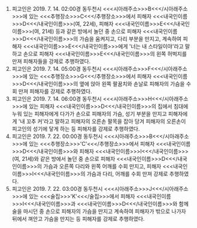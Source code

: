 1. 피고인은 2019. 7. 14. 02:00경 동두천시 <<<시아래주소>>>B<<</시아래주소>>>에 있는 <<<추행장소>>>C<<</추행장소>>>에서 피해자 <<<내국인이름>>>D<<</내국인이름>>>(여, 22세), 피해자 <<<내국인이름>>>E<<</내국인이름>>>(여, 21세) 등과 같은 방에서 놀던 중 손으로 피해자 <<<내국인이름>>>D<<</내국인이름>>>의 가슴을 움켜지고, 다리 부분을 만지고, 계속하여 피해자 <<<내국인이름>>>E<<</내국인이름>>>에게 '너는 내 스타일이야'라고 말하고 손으로 피해자 <<<내국인이름>>>E<<</내국인이름>>>의 왼쪽 허벅지를 만져 피해자들을 강제로 추행하였다.
2. 피고인은 2019. 7. 14. 05:00경 동두천시 <<<시아래주소>>>F<<</시아래주소>>>에 있는 <<<추행장소>>>G<<</추행장소>>>에서 피해자 <<<내국인이름>>>D<<</내국인이름>>>의 옆에 앉아 왼쪽 팔꿈치와 손날로 피해자의 가슴을 수회 만져 피해자를 강제로 추행하였다.
3. 피고인은 2019. 7. 14. 06:00경 동두천시 <<<시아래주소>>>H<<</시아래주소>>>에 있는 피해자 <<<내국인이름>>>D<<</내국인이름>>>의 집에서 침대에 누워 있는 피해자에게 다가가 손으로 피해자의 가슴, 성기 부분을 만지고 피해자에게 '내 꼬추 커'라고 말하고 피해자의 오른손 팔목을 잡아 당겨 피해자의 오른손이 피고인의 성기에 닿게 하는 등 피해자를 강제로 추행하였다.
4. 피고인은 2019. 7. 22. 00:00경 동두천시 <<<시아래주소>>>B<<</시아래주소>>>에 있는 <<<추행장소>>>'C'<<</추행장소>>>에서 피해자 <<<내국인이름>>>D<<</내국인이름>>>와 피해자 <<<내국인이름>>>I<<</내국인이름>>>(여, 21세)와 같은 방에서 놀던 중 손으로 피해자 <<<내국인이름>>>D<<</내국인이름>>>의 가슴과 오른쪽 다리와 왼쪽 어깨를 수회 만지고, 피해자 <<<내국인이름>>>I<<</내국인이름>>>의 가슴과 다리, 어깨를 수회 만져 강제로 추행하였다.
5. 피고인은 2019. 7. 22. 03:00경 동두천시 <<<시아래주소>>>J<<</시아래주소>>>에 있는 <<<술집>>>'K'<<</술집>>>에서 피해자 <<<내국인이름>>>I<<</내국인이름>>>과 <<<내국인이름>>>D<<</내국인이름>>>와 함께 술을 마시던 중 손으로 피해자의 가슴을 만지고 계속하여 피해자가 밖으로 나가자 뒤에서 껴안고 가슴을 만지는 등 피해자를 강제로 추행하였다.